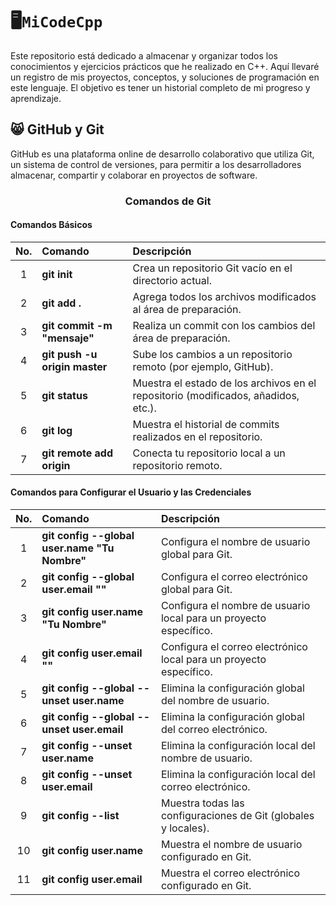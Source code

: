 # 🖥️`MiCodeCpp`
Este repositorio está dedicado a almacenar y organizar todos los conocimientos y ejercicios prácticos que he realizado en C++. Aquí llevaré un registro de mis proyectos, conceptos, y soluciones de programación en este lenguaje. El objetivo es tener un historial completo de mi progreso y aprendizaje.

## 😸 GitHub y Git
GitHub es una plataforma online de desarrollo colaborativo que utiliza Git, un sistema de control de versiones, para permitir a los desarrolladores almacenar, compartir y colaborar en proyectos de software.

<h3 align="center">Comandos de Git</h3>

#### Comandos Básicos
| No. | Comando                                            | Descripción |
|:---:|:---------------------------------------------------|:-----------|
| 1   | **git init**                                       | Crea un repositorio Git vacío en el directorio actual. |
| 2   | **git add .**                                      | Agrega todos los archivos modificados al área de preparación. |
| 3   | **git commit -m "mensaje"**                        | Realiza un commit con los cambios del área de preparación. |
| 4   | **git push -u origin master**                      | Sube los cambios a un repositorio remoto (por ejemplo, GitHub). |
| 5   | **git status**                                     | Muestra el estado de los archivos en el repositorio (modificados, añadidos, etc.). |
| 6   | **git log**                                        | Muestra el historial de commits realizados en el repositorio. |
| 7   | **git remote add origin <url>**                    | Conecta tu repositorio local a un repositorio remoto. |
<l></l>
#### Comandos para Configurar el Usuario y las Credenciales
| No. | Comando                                                | Descripción |
|:---:|:-------------------------------------------------------|:-----------|
| 1   | **git config --global user.name "Tu Nombre"**           | Configura el nombre de usuario global para Git. |
| 2   | **git config --global user.email ""** | Configura el correo electrónico global para Git. |
| 3   | **git config user.name "Tu Nombre"**                   | Configura el nombre de usuario local para un proyecto específico. |
| 4   | **git config user.email ""**       | Configura el correo electrónico local para un proyecto específico. |
| 5   | **git config --global --unset user.name**               | Elimina la configuración global del nombre de usuario. |
| 6   | **git config --global --unset user.email**              | Elimina la configuración global del correo electrónico. |
| 7   | **git config --unset user.name**                        | Elimina la configuración local del nombre de usuario. |
| 8   | **git config --unset user.email**                       | Elimina la configuración local del correo electrónico. |
| 9   | **git config --list**                                   | Muestra todas las configuraciones de Git (globales y locales). |
| 10  | **git config user.name**                                | Muestra el nombre de usuario configurado en Git. |
| 11  | **git config user.email**                               | Muestra el correo electrónico configurado en Git. |
